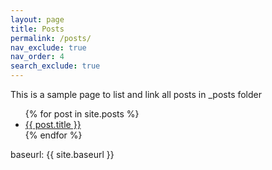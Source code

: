 ```yaml
---
layout: page
title: Posts
permalink: /posts/
nav_exclude: true
nav_order: 4
search_exclude: true
---
```


This is a sample page to list and link all posts in _posts folder

<ul>
  {% for post in site.posts %}
    <li>
      <a href="{{ site.baseurl }}{{ post.url }}">{{ post.title }}</a>
    </li>
  {% endfor %}
</ul>

baseurl: 
{{ site.baseurl }}